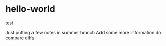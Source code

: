 # hello-world
test

Just putting a few notes in summer branch
Add some more information do compare diffs
